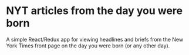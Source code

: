 # NYT articles from the day you were born

A simple React/Redux app for viewing headlines and briefs from the New York Times front page on the day you were born (or any other day).

